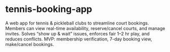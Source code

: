 # tennis-booking-app
A web app for tennis &amp; pickleball clubs to streamline court bookings. Members can view real-time availability, reserve/cancel courts, and manage invites. Solves “show up &amp; wait” issues, enforces fair 1–2 hr play, and reduces conflicts. MVP: membership verification, 7-day booking view, make/cancel bookings.
